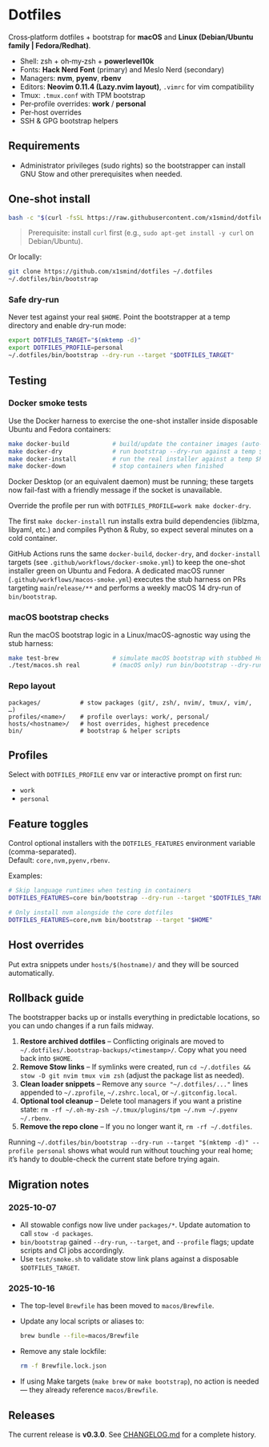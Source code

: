 # Dotfiles

Cross‑platform dotfiles + bootstrap for **macOS** and **Linux (Debian/Ubuntu family | Fedora/Redhat)**.

- Shell: zsh + oh‑my‑zsh + **powerlevel10k**
- Fonts: **Hack Nerd Font** (primary) and Meslo Nerd (secondary)
- Managers: **nvm**, **pyenv**, **rbenv**
- Editors: **Neovim 0.11.4 (Lazy.nvim layout)**, `.vimrc` for vim compatibility
- Tmux: `.tmux.conf` with TPM bootstrap
- Per‑profile overrides: **work** / **personal**
- Per‑host overrides
- SSH & GPG bootstrap helpers

## Requirements

- Administrator privileges (sudo rights) so the bootstrapper can install GNU Stow and other prerequisites when needed.

## One‑shot install

```bash
bash -c "$(curl -fsSL https://raw.githubusercontent.com/x1smind/dotfiles/main/bin/bootstrap)"
```

> Prerequisite: install `curl` first (e.g., `sudo apt-get install -y curl` on Debian/Ubuntu).

Or locally:

```bash
git clone https://github.com/x1smind/dotfiles ~/.dotfiles
~/.dotfiles/bin/bootstrap
```

### Safe dry-run

Never test against your real `$HOME`. Point the bootstrapper at a temp directory and enable dry-run mode:

```bash
export DOTFILES_TARGET="$(mktemp -d)"
export DOTFILES_PROFILE=personal
~/.dotfiles/bin/bootstrap --dry-run --target "$DOTFILES_TARGET"
```

## Testing

### Docker smoke tests

Use the Docker harness to exercise the one-shot installer inside disposable Ubuntu and Fedora containers:

```bash
make docker-build            # build/update the container images (auto-pulls bases)
make docker-dry              # run bootstrap --dry-run against a temp $HOME
make docker-install          # run the real installer against a temp $HOME (backs up bootstrap-created dotfiles before linking)
make docker-down             # stop containers when finished
```

Docker Desktop (or an equivalent daemon) must be running; these targets now fail-fast with a friendly message if the socket is unavailable.

Override the profile per run with `DOTFILES_PROFILE=work make docker-dry`.

The first `make docker-install` run installs extra build dependencies (liblzma, libyaml, etc.) and compiles Python & Ruby, so expect several minutes on a cold container.

GitHub Actions runs the same `docker-build`, `docker-dry`, and `docker-install` targets (see `.github/workflows/docker-smoke.yml`) to keep the one-shot installer green on Ubuntu and Fedora. A dedicated macOS runner (`.github/workflows/macos-smoke.yml`) executes the stub harness on PRs targeting `main`/`release/**` and performs a weekly macOS 14 dry-run of `bin/bootstrap`.

### macOS bootstrap checks

Run the macOS bootstrap logic in a Linux/macOS-agnostic way using the stub harness:

```bash
make test-brew               # simulate macOS bootstrap with stubbed Homebrew
./test/macos.sh real         # (macOS only) run bin/bootstrap --dry-run against a temp HOME
```

### Repo layout

```
packages/           # stow packages (git/, zsh/, nvim/, tmux/, vim/, …)
profiles/<name>/    # profile overlays: work/, personal/
hosts/<hostname>/   # host overrides, highest precedence
bin/                # bootstrap & helper scripts
```

## Profiles

Select with `DOTFILES_PROFILE` env var or interactive prompt on first run:
- `work`
- `personal`

## Feature toggles

Control optional installers with the `DOTFILES_FEATURES` environment variable (comma-separated).  
Default: `core,nvm,pyenv,rbenv`.

Examples:

```bash
# Skip language runtimes when testing in containers
DOTFILES_FEATURES=core bin/bootstrap --dry-run --target "$DOTFILES_TARGET"

# Only install nvm alongside the core dotfiles
DOTFILES_FEATURES=core,nvm bin/bootstrap --target "$HOME"
```

## Host overrides

Put extra snippets under `hosts/$(hostname)/` and they will be sourced automatically.

## Rollback guide

The bootstrapper backs up or installs everything in predictable locations, so you can undo changes if a run fails midway.

1. **Restore archived dotfiles** – Conflicting originals are moved to `~/.dotfiles/.bootstrap-backups/<timestamp>/`. Copy what you need back into `$HOME`.
2. **Remove Stow links** – If symlinks were created, run `cd ~/.dotfiles && stow -D git nvim tmux vim zsh` (adjust the package list as needed).
3. **Clean loader snippets** – Remove any `source "~/.dotfiles/..."` lines appended to `~/.zprofile`, `~/.zshrc.local`, or `~/.gitconfig.local`.
4. **Optional tool cleanup** – Delete tool managers if you want a pristine state: `rm -rf ~/.oh-my-zsh ~/.tmux/plugins/tpm ~/.nvm ~/.pyenv ~/.rbenv`.
5. **Remove the repo clone** – If you no longer want it, `rm -rf ~/.dotfiles`.

Running `~/.dotfiles/bin/bootstrap --dry-run --target "$(mktemp -d)" --profile personal` shows what would run without touching your real home; it’s handy to double-check the current state before trying again.

## Migration notes

### 2025-10-07

* All stowable configs now live under `packages/*`.
  Update automation to call `stow -d packages`.
* `bin/bootstrap` gained `--dry-run`, `--target`, and `--profile` flags; update scripts and CI jobs accordingly.
* Use `test/smoke.sh` to validate stow link plans against a disposable `$DOTFILES_TARGET`.

### 2025-10-16

* The top-level `Brewfile` has been moved to `macos/Brewfile`.
* Update any local scripts or aliases to:

  ```bash
  brew bundle --file=macos/Brewfile
  ```
* Remove any stale lockfile:

  ```bash
  rm -f Brewfile.lock.json
  ```
* If using Make targets (`make brew` or `make bootstrap`), no action is needed — they already reference `macos/Brewfile`.

## Releases

The current release is **v0.3.0**. See [CHANGELOG.md](CHANGELOG.md) for a complete history.
